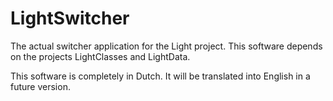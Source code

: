 # LightSwitcher

The actual switcher application for the Light project.
This software depends on the projects LightClasses and LightData.

This software is completely in Dutch. It will be translated into English in a future version.
